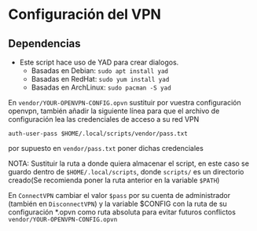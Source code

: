 # Configuración del VPN

## Dependencias

* Este script hace uso de YAD para crear dialogos.
  * Basadas en Debian: `sudo apt install yad`
  * Basadas en RedHat: `sudo yum install yad`
  * Basadas en ArchLinux: `sudo pacman -S yad`


En `vendor/YOUR-OPENVPN-CONFIG.opvn` sustituir por vuestra configuración 
openvpn, también añadir la siguiente línea para que el archivo de configuración 
lea las credenciales de acceso a su red VPN

`auth-user-pass $HOME/.local/scripts/vendor/pass.txt`

por supuesto en `vendor/pass.txt` poner dichas credenciales

NOTA: Sustituir la ruta a donde quiera almacenar el script, en este caso
se guardo dentro de `$HOME/.local/scripts`, donde `scripts/` es un
directorio creado(Se recomienda poner la ruta anterior en la variable
`$PATH`) 

En `ConnectVPN` cambiar el valor `$pass` por su cuenta de administrador
(también en `DisconnectVPN`) y la variable $CONFIG con la ruta de 
su configuración *.opvn como ruta absoluta para evitar futuros conflictos
`vendor/YOUR-OPENVPN-CONFIG.opvn`

